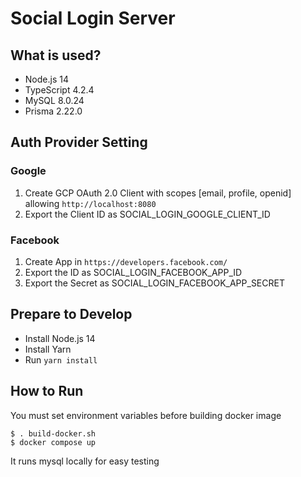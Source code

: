 # Social Login Server
## What is used?
- Node.js 14
- TypeScript 4.2.4
- MySQL 8.0.24
- Prisma 2.22.0

## Auth Provider Setting
### Google
1. Create GCP OAuth 2.0 Client with scopes [email, profile, openid] allowing `http://localhost:8080`
2. Export the Client ID as SOCIAL_LOGIN_GOOGLE_CLIENT_ID

### Facebook
1. Create App in `https://developers.facebook.com/`
2. Export the ID as SOCIAL_LOGIN_FACEBOOK_APP_ID
3. Export the Secret as SOCIAL_LOGIN_FACEBOOK_APP_SECRET

## Prepare to Develop
- Install Node.js 14
- Install Yarn
- Run `yarn install`

## How to Run
You must set environment variables before building docker image
```
$ . build-docker.sh
$ docker compose up
```
It runs mysql locally for easy testing
